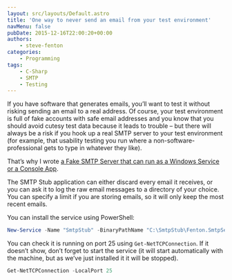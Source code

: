 ```yaml
---
layout: src/layouts/Default.astro
title: 'One way to never send an email from your test environment'
navMenu: false
pubDate: 2015-12-16T22:00:20+00:00
authors:
    - steve-fenton
categories:
    - Programming
tags:
    - C-Sharp
    - SMTP
    - Testing
---
```


If you have software that generates emails, you’ll want to test it without risking sending an email to a real address. Of course, your test environment is full of fake accounts with safe email addresses and you know that you should avoid cutesy test data because it leads to trouble – but there will always be a risk if you hook up a real SMTP server to your test environment (for example, that usability testing you run where a non-software-professional gets to type in whatever they like).

That’s why I wrote [a Fake SMTP Server that can run as a Windows Service or a Console App](https://github.com/Steve-Fenton/SmtpStub).

The SMTP Stub application can either discard every email it receives, or you can ask it to log the raw email messages to a directory of your choice. You can specify a limit if you are storing emails, so it will only keep the most recent emails.

You can install the service using PowerShell:

```powershell
New-Service -Name "SmtpStub" -BinaryPathName "C:\SmtpStub\Fenton.SmtpService.exe"
```

You can check it is running on port 25 using `Get-NetTCPConnection`. If it doesn’t show, don’t forget to start the service (it will start automatically with the machine, but as we’ve just installed it it will be stopped).

```powershell
Get-NetTCPConnection -LocalPort 25
```